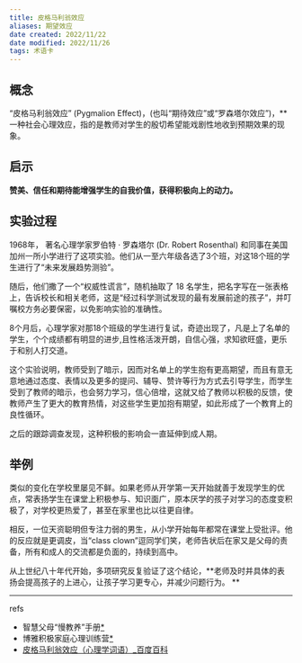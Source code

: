 ```yaml
---
title: 皮格马利翁效应
aliases: 期望效应
date created: 2022/11/22
date modified: 2022/11/26
tags: 术语卡
---
```



## 概念
“皮格马利翁效应” (Pygmalion Effect)，(也叫“期待效应”或“罗森塔尔效应”)，**一种社会心理效应，指的是教师对学生的殷切希望能戏剧性地收到预期效果的现象。  

## 启示
**赞美、信任和期待能增强学生的自我价值，获得积极向上的动力。**  

## 实验过程
1968年， 著名心理学家罗伯特 · 罗森塔尔 (Dr. Robert Rosenthal) 和同事在美国加州一所小学进行了这项实验。他们从一至六年级各选了3个班，对这18个班的学生进行了“未来发展趋势测验”。

随后，他们撒了一个“权威性谎言”，随机抽取了 18 名学生，把名字写在一张表格上，告诉校长和相关老师，这是“经过科学测试发现的最有发展前途的孩子”，并叮嘱校方务必要保密，以免影响实验的准确性。  

8个月后，心理学家对那18个班级的学生进行复试，奇迹出现了，凡是上了名单的学生，个个成绩都有明显的进步,且性格活泼开朗，自信心强，求知欲旺盛，更乐于和别人打交道。  

这个实验说明，教师受到了暗示，因而对名单上的学生抱有更高期望，而且有意无意地通过态度、表情以及更多的提问、辅导、赞许等行为方式去引导学生，而学生受到了教师的暗示，也会努力学习，信心倍增，这就又给了教师以积极的反馈，使教师产生了更大的教育热情，对这些学生更加抱有期望，如此形成了一个教育上的良性循环。  

之后的跟踪调查发现，这种积极的影响会一直延伸到成人期。  

## 举例

类似的变化在学校里屡见不鲜。如果老师从开学第一天开始就善于发现学生的优点，常表扬学生在课堂上积极参与、知识面广，原本厌学的孩子对学习的态度变积极了，对学校更热爱了，甚至在家里也比以往更自律。  

相反，一位天资聪明但专注力弱的男生，从小学开始每年都常在课堂上受批评。他的反应就是更调皮，当“class clown”逗同学们笑，老师告状后在家又是父母的责备，所有和成人的交流都是负面的，持续到高中。  

从上世纪八十年代开始，多项研究反复验证了这个结论，**老师及时并具体的表扬会提高孩子的上进心，让孩子学习更专心，并减少问题行为。 ** 

---
refs 
- 智慧父母“慢教养”手册[*](https://roamresearch.com/#/offline/Evergreen/page/WUye_J32l)  
- 博雅积极家庭心理训练营[*](https://roamresearch.com/#/offline/Evergreen/page/0RkDPRPcf)  
-  [皮格马利翁效应（心理学词语）_百度百科](https://baike.baidu.com/item/%E7%9A%AE%E6%A0%BC%E9%A9%AC%E5%88%A9%E7%BF%81%E6%95%88%E5%BA%94/758633?fr=kg_general) 

